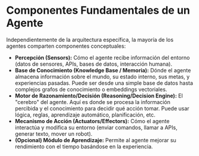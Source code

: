 # Componentes Fundamentales de un Agente

Independientemente de la arquitectura específica, la mayoría de los agentes comparten componentes conceptuales:

* **Percepción (Sensors):** Cómo el agente recibe información del entorno (datos de sensores, APIs, bases de datos, interacción humana).
* **Base de Conocimiento (Knowledge Base / Memoria):** Dónde el agente almacena información sobre el mundo, su estado interno, sus metas, y experiencias pasadas. Puede ser desde una simple base de datos hasta complejos grafos de conocimiento o embeddings vectoriales.
* **Motor de Razonamiento/Decisión (Reasoning/Decision Engine):** El "cerebro" del agente. Aquí es donde se procesa la información percibida y el conocimiento para decidir qué acción tomar. Puede usar lógica, reglas, aprendizaje automático, planificación, etc.
* **Mecanismo de Acción (Actuators/Effectors):** Cómo el agente interactúa y modifica su entorno (enviar comandos, llamar a APIs, generar texto, mover un robot).
* **(Opcional) Módulo de Aprendizaje:** Permite al agente mejorar su rendimiento con el tiempo basándose en la experiencia.
